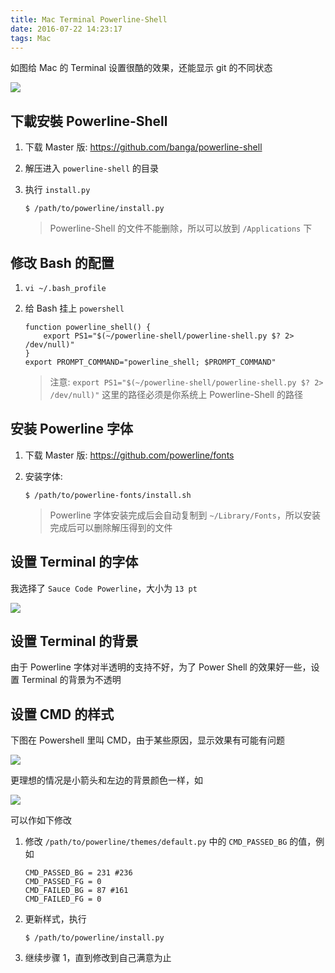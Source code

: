 ```yaml
---
title: Mac Terminal Powerline-Shell
date: 2016-07-22 14:23:17
tags: Mac
---
```

如图给 Mac 的 Terminal 设置很酷的效果，还能显示 git 的不同状态

![](/img/mac/terminal-powershell.png)

<!--more-->

## 下載安裝 Powerline-Shell
1. 下载 Master 版: <https://github.com/banga/powerline-shell>
2. 解压进入 `powerline-shell` 的目录
3. 执行 `install.py`

    ```
    $ /path/to/powerline/install.py
    ```

    > Powerline-Shell 的文件不能删除，所以可以放到 `/Applications` 下

## 修改 Bash 的配置
1. `vi ~/.bash_profile`
2. 给 Bash 挂上 `powershell`

    ```
    function powerline_shell() {
        export PS1="$(~/powerline-shell/powerline-shell.py $? 2> /dev/null)"
    }
    export PROMPT_COMMAND="powerline_shell; $PROMPT_COMMAND"
    ```

    > 注意: `export PS1="$(~/powerline-shell/powerline-shell.py $? 2> /dev/null)"` 这里的路径必须是你系统上 Powerline-Shell 的路径

## 安装 Powerline 字体
1. 下载 Master 版: <https://github.com/powerline/fonts>
2. 安装字体:

    ```
    $ /path/to/powerline-fonts/install.sh
    ```

    > Powerline 字体安装完成后会自动复制到 `~/Library/Fonts`，所以安装完成后可以删除解压得到的文件

## 设置 Terminal 的字体
我选择了 `Sauce Code Powerline`，大小为 `13 pt`

![](/img/mac/terminal-font.png)

## 设置 Terminal 的背景
由于 Powerline 字体对半透明的支持不好，为了 Power Shell 的效果好一些，设置 Terminal 的背景为不透明

## 设置 CMD 的样式
下图在 Powershell 里叫 CMD，由于某些原因，显示效果有可能有问题

![](/img/mac/terminal-powershell-cmd-bad.png)

更理想的情况是小箭头和左边的背景颜色一样，如

![](/img/mac/terminal-powershell-cmd.png)

可以作如下修改

1. 修改 `/path/to/powerline/themes/default.py` 中的 `CMD_PASSED_BG` 的值，例如

    ```
    CMD_PASSED_BG = 231 #236
    CMD_PASSED_FG = 0
    CMD_FAILED_BG = 87 #161
    CMD_FAILED_FG = 0
    ```
2. 更新样式，执行

    ```
    $ /path/to/powerline/install.py
    ```
3. 继续步骤 1，直到修改到自己满意为止







